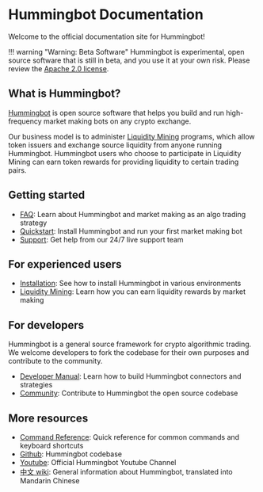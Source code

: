 # Hummingbot Documentation
Welcome to the official documentation site for Hummingbot!

!!! warning "Warning: Beta Software"
    Hummingbot is experimental, open source software that is still in beta, and you use it at your own risk. Please review the [Apache 2.0 license](https://github.com/CoinAlpha/hummingbot/blob/master/LICENSE).


## What is Hummingbot?
[Hummingbot](https://hummingbot.io) is open source software that helps you build and run high-frequency market making bots on any crypto exchange.

Our business model is to administer [Liquidity Mining](/liquidity-mining) programs, which allow token issuers and exchange source liquidity from anyone running Hummingbot. Hummingbot users who choose to participate in Liquidity Mining can earn token rewards for providing liquidity to certain trading pairs.

## Getting started
* [FAQ](/faq): Learn about Hummingbot and market making as an algo trading strategy
* [Quickstart](/quickstart): Install Hummingbot and run your first market making bot
* [Support](/support/): Get help from our 24/7 live support team

## For experienced users
* [Installation](/installation): See how to install Hummingbot in various environments
* [Liquidity Mining](/liquidity-mining): Learn how you can earn liquidity rewards by market making

## For developers

Hummingbot is a general source framework for crypto algorithmic trading. We welcome developers to fork the codebase for their own purposes and contribute to the community.

* [Developer Manual](/developers): Learn how to build Hummingbot connectors and strategies
* [Community](/community): Contribute to Hummingbot the open source codebase

## More resources
* [Command Reference](/operation/commands): Quick reference for common commands and keyboard shortcuts
* [Github](https://github.com/TheHolyRoger/hummingbot): Hummingbot codebase
* [Youtube](https://www.youtube.com/channel/UCxzzdEnDRbylLMWmaMjywOA): Official Hummingbot Youtube Channel
* [中文 wiki](https://github.com/coinalpha/hummingbot_chinese): General information about Hummingbot, translated into Mandarin Chinese

